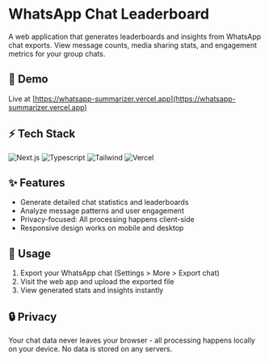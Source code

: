 # WhatsApp Chat Leaderboard

A web application that generates leaderboards and insights from WhatsApp chat exports. View message counts, media sharing stats, and engagement metrics for your group chats.

## 🚀 Demo

Live at [https://whatsapp-summarizer.vercel.app](https://whatsapp-summarizer.vercel.app)

## ⚡ Tech Stack

![Next.js](https://img.shields.io/badge/Next.js-green?style=for-the-badge&logo=next.js&logoColor=white) ![Typescript](https://img.shields.io/badge/typescript-%233178c6.svg?style=for-the-badge&logo=typescript&logoColor=white) ![Tailwind](https://img.shields.io/badge/tailwindcss-%2338B2AC.svg?style=for-the-badge&logo=tailwind-css&logoColor=white) ![Vercel](https://img.shields.io/badge/vercel-%23000000.svg?style=for-the-badge&logo=vercel&logoColor=white)

## ✨ Features

- Generate detailed chat statistics and leaderboards
- Analyze message patterns and user engagement
- Privacy-focused: All processing happens client-side
- Responsive design works on mobile and desktop

## 🔧 Usage

1. Export your WhatsApp chat (Settings > More > Export chat)
2. Visit the web app and upload the exported file
3. View generated stats and insights instantly

## 🔒 Privacy

Your chat data never leaves your browser - all processing happens locally on your device. No data is stored on any servers.
